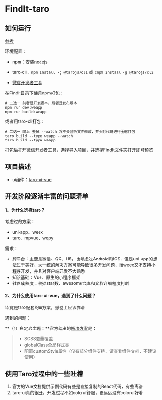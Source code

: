 # FindIt-taro

## 如何运行

[参考](https://taro-docs.jd.com/taro/docs/GETTING-STARTED/)

环境配置：

- npm：安装[nodejs](https://nodejs.org/en/)

- taro-cli：`npm install -g @tarojs/cli` 或 `cnpm install -g @tarojs/cli`

- [微信开发者工具](https://developers.weixin.qq.com/miniprogram/dev/devtools/download.html)

  

在FindIt目录下使用npm打包：

```
# 二选一 前者是开发版本，后者是发布版本
npm run dev:weapp
npm run build:weapp
```

或者用taro-cli打包：

```
# 二选一 同上 去掉 --watch 将不会监听文件修改，并会对代码进行压缩打包
taro build --type weapp --watch
taro build --type weapp
```

打包后打开微信开发者工具，选择导入项目，并选择FindIt文件夹打开即可预览



##  项目描述

- ui组件：[taro-ui-vue](https://taro-ui.aotu.io/#/docs/introduction)

## 开发阶段逐渐丰富的问题清单

#### 1、为什么选择taro？

考虑过的方案：

- uni-app、weex
- taro、mpvue、wepy

需求：

- 跨平台：主要是微信、QQ、H5，也考虑过Android和IOS，但是uni-app的想法过于美好，大一统的解决方案可能导致很多开发问题，而weex又不支持小程序开发，并且对客户端开发不大熟悉
- 知识基础：Vue、原生的小程序框架
- 社区成熟度：根据star数、awesome仓库和文档详细程度判断



#### 2、为什么使用taro-ui-vue，遇到了什么问题？

毕竟是taro配套的ui方案，感觉上应该靠谱

遇到的问题：

**（1）自定义主题：**官方给出的[解决方案](https://taro-ui.aotu.io/#/docs/customizetheme)是：

>- SCSS变量覆盖
>- globalClass全局样式类
>- 配置customStyle属性（仅有部分组件支持，请查看组件文档，不建议使用）







## 使用Taro过程中的一些吐槽

1. 官方的Vue文档提供示例代码有些是直接复制的React代码，有些离谱
2. taro-ui真的很丑，开发过程不如colorui舒服，更远远没有colorui好看

